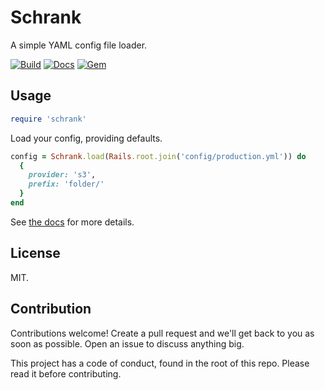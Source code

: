 # Schrank

A simple YAML config file loader.

[![Build](https://travis-ci.org/tape-tv/schrank.svg?branch=master)](https://travis-ci.org/tape-tv/schrank)
[![Docs](https://inch-ci.org/github/tape-tv/schrank.svg?branch=master)](https://inch-ci.org/github/tape-tv/schrank)
[![Gem](https://badge.fury.io/rb/schrank.svg)](https://rubygems.org/gems/schrank)

## Usage

```ruby
require 'schrank'
```

Load your config, providing defaults.

```ruby
config = Schrank.load(Rails.root.join('config/production.yml')) do
  {
    provider: 's3',
    prefix: 'folder/'
  }
end
```

See [the docs](http://www.rubydoc.info/github/tape-tv/schrank/master) for more details.

## License

MIT.

## Contribution

Contributions welcome! Create a pull request and we'll get back to you as soon as
possible. Open an issue to discuss anything big.

This project has a code of conduct, found in the root of this repo. Please read it
before contributing.

